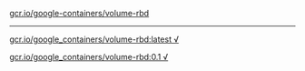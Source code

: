 [gcr.io/google-containers/volume-rbd](https://hub.docker.com/r/sqeven/volume-rbd/tags/) 

----
[gcr.io/google_containers/volume-rbd:latest √](https://hub.docker.com/r/sqeven/volume-rbd/tags/)

[gcr.io/google_containers/volume-rbd:0.1 √](https://hub.docker.com/r/sqeven/volume-rbd/tags/)

